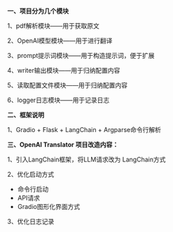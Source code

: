 **一、项目分为几个模块**

1、pdf解析模块——用于获取原文

2、OpenAI模型模块——用于进行翻译

3、prompt提示词模块——用于构造提示词，便于扩展

4、writer输出模块——用于归纳配置内容

5、读取配置文件模块——用于归纳配置内容

6、logger日志模块——用于记录日志


**二、框架说明**

1、Gradio + Flask + LangChain + Argparse命令行解析

**三、OpenAI Translator 项目改造内容：**

1、引入LangChain框架，将LLM请求改为 LangChain方式

2、优化启动方式
* 命令行启动
* API请求
* Gradio图形化界面方式

3、优化日志记录